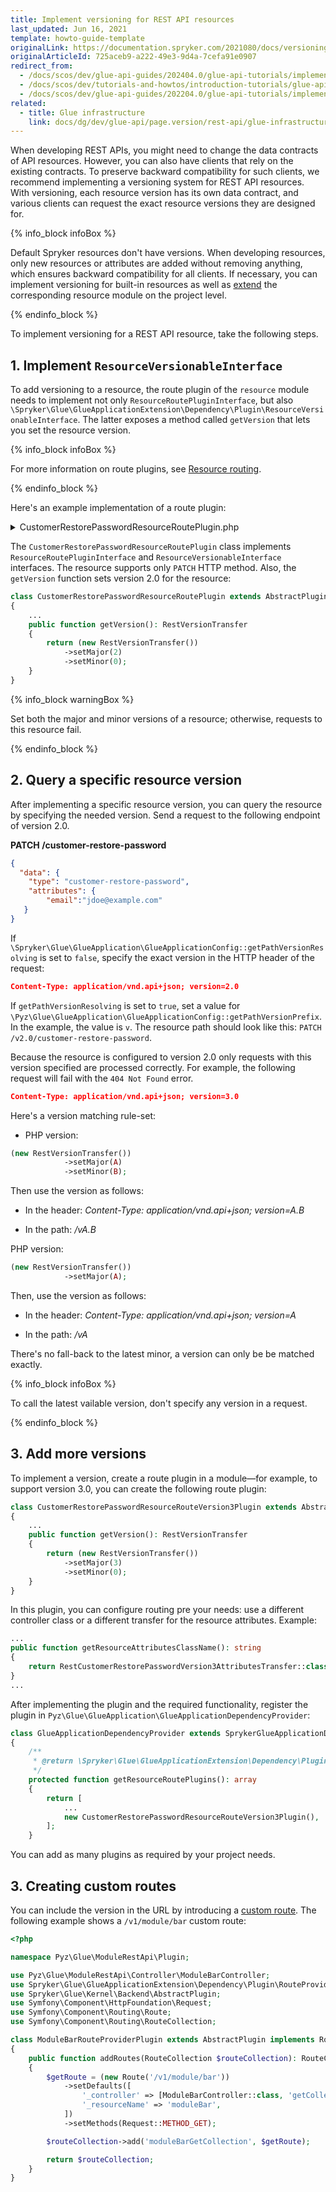 ```yaml
---
title: Implement versioning for REST API resources
last_updated: Jun 16, 2021
template: howto-guide-template
originalLink: https://documentation.spryker.com/2021080/docs/versioning-rest-api-resources
originalArticleId: 725aceb9-a222-49e3-9d4a-7cefa91e0907
redirect_from:
  - /docs/scos/dev/glue-api-guides/202404.0/glue-api-tutorials/implement-versioning-for-rest-api-resources.html
  - /docs/scos/dev/tutorials-and-howtos/introduction-tutorials/glue-api/versioning-rest-api-resources.html
  - /docs/scos/dev/glue-api-guides/202204.0/glue-api-tutorials/implement-versioning-for-rest-api-resources.html
related:
  - title: Glue infrastructure
    link: docs/dg/dev/glue-api/page.version/rest-api/glue-infrastructure.html
---
```


When developing REST APIs, you might need to change the data contracts of API resources. However, you can also have clients that rely on the existing contracts. To preserve backward compatibility for such clients, we recommend implementing a versioning system for REST API resources. With versioning, each resource version has its own data contract, and various clients can request the exact resource versions they are designed for.

{% info_block infoBox %}

Default Spryker resources don't have versions. When developing resources, only new resources or attributes are added without removing anything, which ensures backward compatibility for all clients.
If necessary, you can implement versioning for built-in resources as well as [extend](/docs/dg/dev/glue-api/{{page.version}}/glue-api-tutorials/extend-a-rest-api-resource.html) the corresponding resource module on the project level.

{% endinfo_block %}

To implement versioning for a REST API resource, take the following steps.

## 1. Implement `ResourceVersionableInterface`

To add versioning to a resource, the route plugin of the `resource` module needs to implement not only `ResourceRoutePluginInterface`, but also `\Spryker\Glue\GlueApplicationExtension\Dependency\Plugin\ResourceVersionableInterface`. The latter exposes a method called `getVersion` that lets you set the resource version.

{% info_block infoBox %}

For more information on route plugins, see [Resource routing](/docs/dg/dev/glue-api/{{page.version}}/rest-api/glue-infrastructure.html#resource-routing).

{% endinfo_block %}

Here's an example implementation of a route plugin:

<details><summary>CustomerRestorePasswordResourceRoutePlugin.php</summary>

```php
<?php

namespace Spryker\Glue\CustomersRestApi\Plugin;

use Generated\Shared\Transfer\RestCustomerRestorePasswordAttributesTransfer;
use Generated\Shared\Transfer\RestVersionTransfer;
use Spryker\Glue\CustomersRestApi\CustomersRestApiConfig;
use Spryker\Glue\GlueApplicationExtension\Dependency\Plugin\ResourceRouteCollectionInterface;
use Spryker\Glue\GlueApplicationExtension\Dependency\Plugin\ResourceRoutePluginInterface;
use Spryker\Glue\GlueApplicationExtension\Dependency\Plugin\ResourceVersionableInterface;
use Spryker\Glue\Kernel\AbstractPlugin;

/**
 * @method \Spryker\Glue\CustomersRestApi\CustomersRestApiFactory getFactory()
 */
class CustomerRestorePasswordResourceRoutePlugin extends AbstractPlugin implements ResourceRoutePluginInterface, ResourceVersionableInterface
{
    public function configure(ResourceRouteCollectionInterface $resourceRouteCollection): ResourceRouteCollectionInterface
    {
        $resourceRouteCollection
            ->addPatch('patch', false);

        return $resourceRouteCollection;
    }

    public function getResourceType(): string
    {
        return CustomersRestApiConfig::RESOURCE_CUSTOMER_RESTORE_PASSWORD;
    }

    public function getController(): string
    {
        return CustomersRestApiConfig::CONTROLLER_CUSTOMER_RESTORE_PASSWORD;
    }

    public function getResourceAttributesClassName(): string
    {
        return RestCustomerRestorePasswordAttributesTransfer::class;
    }

    public function getVersion(): RestVersionTransfer
    {
        return (new RestVersionTransfer())
            ->setMajor(2)
            ->setMinor(0);
    }
}
```

</details>

The `CustomerRestorePasswordResourceRoutePlugin` class implements `ResourceRoutePluginInterface` and `ResourceVersionableInterface` interfaces. The resource supports only `PATCH` HTTP method. Also, the `getVersion` function sets version 2.0 for the resource:

```php
class CustomerRestorePasswordResourceRoutePlugin extends AbstractPlugin implements ResourceRoutePluginInterface, ResourceVersionableInterface
{
    ...
    public function getVersion(): RestVersionTransfer
    {
        return (new RestVersionTransfer())
            ->setMajor(2)
            ->setMinor(0);
    }
}
```

{% info_block warningBox %}

Set both the major and minor versions of a resource; otherwise, requests to this resource fail.

{% endinfo_block %}

## 2. Query a specific resource version

After implementing a specific resource version, you can query the resource by specifying the needed version. Send a request to the following endpoint of version 2.0.

**PATCH /customer-restore-password**

```json
{
  "data": {
    "type": "customer-restore-password",
    "attributes": {
        "email":"jdoe@example.com"
   }
}
```

If `\Spryker\Glue\GlueApplication\GlueApplicationConfig::getPathVersionResolving` is set to `false`, specify the exact version in the HTTP header of the request:

```json
Content-Type: application/vnd.api+json; version=2.0
```

If `getPathVersionResolving` is set to `true`, set a value for `\Pyz\Glue\GlueApplication\GlueApplicationConfig::getPathVersionPrefix`. In the example, the value is `v`. The resource path should look like this: `PATCH /v2.0/customer-restore-password`.

Because the resource is configured to version 2.0 only requests with this version specified are processed correctly. For example, the following request will fail with the `404 Not Found` error.

```json
Content-Type: application/vnd.api+json; version=3.0
```

Here's a version matching rule-set:

* PHP version:

```php
(new RestVersionTransfer())
            ->setMajor(A)
            ->setMinor(B);
```

Then use the version as follows:

* In the header: *Content-Type: application/vnd.api+json; version=A.B*

* In the path: */vA.B*



PHP version:

```php
(new RestVersionTransfer())
            ->setMajor(A);
```

Then, use the version as follows:

* In the header: *Content-Type: application/vnd.api+json; version=A*

* In the path: */vA*

There's no fall-back to the latest minor, a version can only be be matched exactly.

{% info_block infoBox %}

To call the latest vailable version, don't specify any version in a request.

{% endinfo_block %}

## 3. Add more versions

To implement a version, create a route plugin in a module—for example, to support version 3.0, you can create the following route plugin:

```php
class CustomerRestorePasswordResourceRouteVersion3Plugin extends AbstractPlugin implements ResourceRoutePluginInterface, ResourceVersionableInterface
{
    ...
    public function getVersion(): RestVersionTransfer
    {
        return (new RestVersionTransfer())
            ->setMajor(3)
            ->setMinor(0);
    }
}
```

In this plugin, you can configure routing pre your needs: use a different controller class or a different transfer for the resource attributes. Example:

```php
...
public function getResourceAttributesClassName(): string
{
    return RestCustomerRestorePasswordVersion3AttributesTransfer::class;
}
...
```

After implementing the plugin and the required functionality, register the plugin in `Pyz\Glue\GlueApplication\GlueApplicationDependencyProvider`:

```php
class GlueApplicationDependencyProvider extends SprykerGlueApplicationDependencyProvider
{
    /**
     * @return \Spryker\Glue\GlueApplicationExtension\Dependency\Plugin\ResourceRoutePluginInterface[]
     */
    protected function getResourceRoutePlugins(): array
    {
        return [
            ...
            new CustomerRestorePasswordResourceRouteVersion3Plugin(),
        ];
    }
```

You can add as many plugins as required by your project needs.

## 3. Creating custom routes

You can include the version in the URL by introducing a [custom route](/docs/dg/dev/glue-api/{{site.version}}/routing/create-routes.html). The following example shows a `/v1/module/bar` custom route:

```php
<?php

namespace Pyz\Glue\ModuleRestApi\Plugin;

use Pyz\Glue\ModuleRestApi\Controller\ModuleBarController;
use Spryker\Glue\GlueApplicationExtension\Dependency\Plugin\RouteProviderPluginInterface;
use Spryker\Glue\Kernel\Backend\AbstractPlugin;
use Symfony\Component\HttpFoundation\Request;
use Symfony\Component\Routing\Route;
use Symfony\Component\Routing\RouteCollection;

class ModuleBarRouteProviderPlugin extends AbstractPlugin implements RouteProviderPluginInterface
{
    public function addRoutes(RouteCollection $routeCollection): RouteCollection
    {
        $getRoute = (new Route('/v1/module/bar'))
            ->setDefaults([
                '_controller' => [ModuleBarController::class, 'getCollectionAction'],
                '_resourceName' => 'moduleBar',
            ])
            ->setMethods(Request::METHOD_GET);

        $routeCollection->add('moduleBarGetCollection', $getRoute);

        return $routeCollection;
    }
}
```
